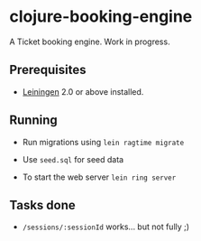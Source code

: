 # clojure-booking-engine

A Ticket booking engine. Work in progress.

## Prerequisites

- [Leiningen][1] 2.0 or above installed.

[1]: https://github.com/technomancy/leiningen

## Running

- Run migrations using `lein ragtime migrate`

- Use `seed.sql` for seed data

- To start the web server `lein ring server`

## Tasks done

- `/sessions/:sessionId` works... but not fully ;)
